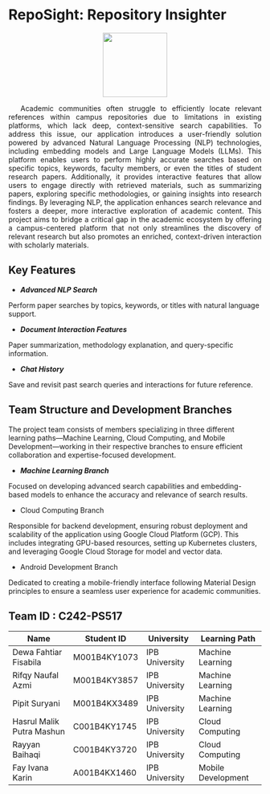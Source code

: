 # RepoSight: Repository Insighter
<p align="center">
  <img src="https://github.com/user-attachments/assets/a5a1047d-be84-4019-9cc4-6023c7d140d1"  width="128"/>
</p>

<p align="justify">
&emsp; Academic communities often struggle to efficiently locate relevant references within campus repositories due to limitations in existing platforms, which lack deep, context-sensitive search capabilities. To address this issue, our application introduces a user-friendly solution powered by advanced Natural Language Processing (NLP) technologies, including embedding models and Large Language Models (LLMs). This platform enables users to perform highly accurate searches based on specific topics, keywords, faculty members, or even the titles of student research papers. Additionally, it provides interactive features that allow users to engage directly with retrieved materials, such as summarizing papers, exploring specific methodologies, or gaining insights into research findings. By leveraging NLP, the application enhances search relevance and fosters a deeper, more interactive exploration of academic content. This project aims to bridge a critical gap in the academic ecosystem by offering a campus-centered platform that not only streamlines the discovery of relevant research but also promotes an enriched, context-driven interaction with scholarly materials. </p>

## Key Features

- <b><i> Advanced NLP Search </b></i>
<p> Perform paper searches by topics, keywords, or titles with natural language support.</p>

- <b><i> Document Interaction Features </b></i>
<p> Paper summarization, methodology explanation, and query-specific information.</p>

- <b><i> Chat History </b></i>
<p> Save and revisit past search queries and interactions for future reference.</p>

## Team Structure and Development Branches
The project team consists of members specializing in three different learning paths—Machine Learning, Cloud Computing, and Mobile Development—working in their respective branches to ensure efficient collaboration and expertise-focused development.

- <b><i> Machine Learning Branch </b></i>
<p>Focused on developing advanced search capabilities and embedding-based models to enhance the accuracy and relevance of search results.

- </b></i> Cloud Computing Branch </b></i>
<p>Responsible for backend development, ensuring robust deployment and scalability of the application using Google Cloud Platform (GCP). This includes integrating GPU-based resources, setting up Kubernetes clusters, and leveraging Google Cloud Storage for model and vector data.

- </b></i> Android Development Branch </b></i>
<p>Dedicated to creating a mobile-friendly interface following Material Design principles to ensure a seamless user experience for academic communities.

## Team ID : C242-PS517
| Name | Student ID | University | Learning Path |
| --- | --- | --- | --- |
| Dewa Fahtiar Fisabila | M001B4KY1073 | IPB University | Machine Learning |
| Rifqy Naufal Azmi | M001B4KY3857 | IPB University | Machine Learning |
| Pipit Suryani | M001B4KX3489 | IPB University | Machine Learning |
| Hasrul Malik Putra Mashun | C001B4KY1745 | IPB University | Cloud Computing |
| Rayyan Baihaqi | C001B4KY3720 | IPB University | Cloud Computing |
| Fay Ivana Karin | A001B4KX1460 | IPB University | Mobile Development |
